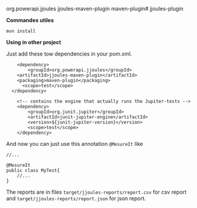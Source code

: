 <groupId>org.powerapi.jjoules</groupId>
  <artifactId>jjoules-maven-plugin</artifactId>
  <packaging>maven-plugin</packaging># jjoules-plugin

**Commandes utiles**

`mvn install`


**Using in other project**

Just add these tow dependencies in your pom.xml.

```
	<dependency>
		<groupId>org.powerapi.jjoules</groupId>
  	<artifactId>jjoules-maven-plugin</artifactId>
  	<packaging>maven-plugin</packaging>
	  <scope>test</scope>
  </dependency>
```



```
	<!-- contains the engine that actually runs the Jupiter-tests -->
	<dependency>
		<groupId>org.junit.jupiter</groupId>
		<artifactId>junit-jupiter-engine</artifactId>
		<version>${junit-jupiter-version}</version>
		<scope>test</scope>
	</dependency>
```


And now you can just use this annotation  `@MesureIt` like

```
//...

@MesureIt
public class MyTest{
	//...
}

```

The reports are in files `target/jjoules-reports/report.csv` for csv report and `target/jjoules-reports/report.json` for json report.
